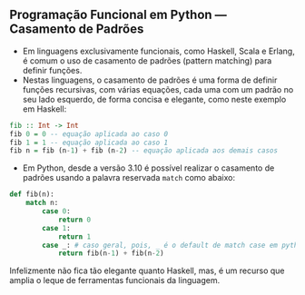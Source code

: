 ## Programação Funcional em Python — Casamento de Padrões

<div class="small">

- Em linguagens exclusivamente funcionais, como Haskell, Scala e Erlang, é comum o uso de casamento de padrões (pattern matching) para definir funções.
- Nestas linguagens, o casamento de padrões é uma forma de definir funções recursivas, com várias equações, cada uma com um padrão no seu lado esquerdo, de forma concisa e elegante, como neste exemplo em Haskell:

```haskell
fib :: Int -> Int
fib 0 = 0 -- equação aplicada ao caso 0
fib 1 = 1 -- equação aplicada ao caso 1
fib n = fib (n-1) + fib (n-2) -- equação aplicada aos demais casos
```

- Em Python, desde a versão 3.10 é possível realizar o casamento de padrões usando a palavra reservada `match` como abaixo:
```python
def fib(n):
    match n:
        case 0:
            return 0
        case 1:
            return 1
        case _: # caso geral, pois, _ é o default de match case em python
            return fib(n-1) + fib(n-2)
```

Infelizmente não fica tão elegante quanto Haskell, mas, é um recurso que amplia o leque de ferramentas funcionais da linguagem.
</div>
